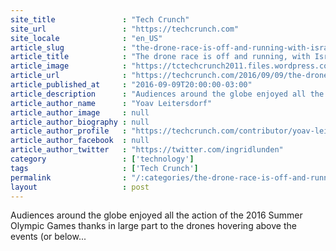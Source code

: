 ```yaml
---
site_title               : "Tech Crunch"
site_url                 : "https://techcrunch.com"
site_locale              : "en_US"
article_slug             : "the-drone-race-is-off-and-running-with-israel-in-the-lead"
article_title            : "The drone race is off and running, with Israel in the lead"
article_image            : "https://tctechcrunch2011.files.wordpress.com/2016/08/battle-drones.jpg?w=764&h=400&crop=1"
article_url              : "https://techcrunch.com/2016/09/09/the-drone-race-is-off-and-running-with-israel-in-the-lead/"
article_published_at     : "2016-09-09T20:00:00-03:00"
article_description      : "Audiences around the globe enjoyed all the action of the 2016 Summer Olympic Games thanks in large part to the drones hovering above the events (or below..."
article_author_name      : "Yoav Leitersdorf"
article_author_image     : null
article_author_biography : null
article_author_profile   : "https://techcrunch.com/contributor/yoav-leitersdorf/"
article_author_facebook  : null
article_author_twitter   : "https://twitter.com/ingridlunden"
category                 : ['technology']
tags                     : ['Tech Crunch']
permalink                : "/:categories/the-drone-race-is-off-and-running-with-israel-in-the-lead/"
layout                   : post
---
```


Audiences around the globe enjoyed all the action of the 2016 Summer Olympic Games thanks in large part to the drones hovering above the events (or below...
